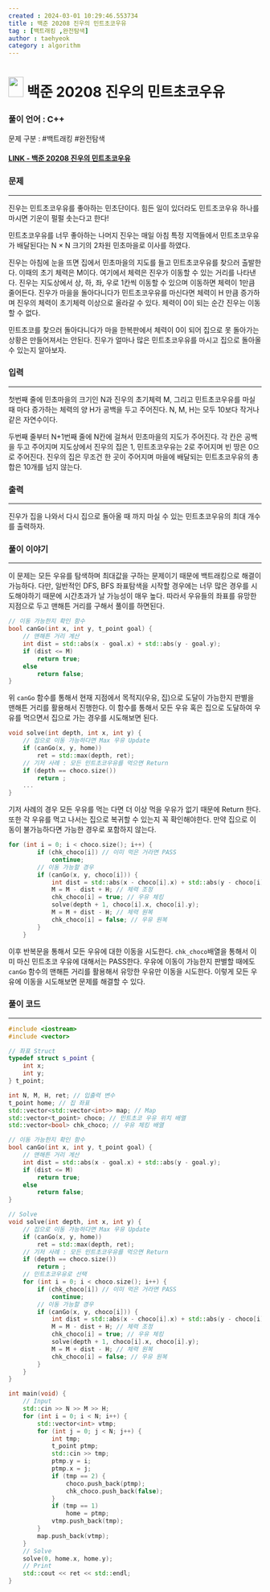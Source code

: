 ```yaml
---
created : 2024-03-01 10:29:46.553734
title : 백준 20208 진우의 민트초코우유
tag : [백트래킹 ,완전탐색]
author : taehyeok
category : algorithm
---
```

# <img src="https://d2gd6pc034wcta.cloudfront.net/tier/11.svg" width="30" height="40"> 백준 20208 진우의 민트초코우유


### 풀이 언어 : C++

문제 구분 : #백트래킹 #완전탐색
#### [LINK - 백준 20208 진우의 민트초코우유](https://www.acmicpc.net/problem/20208)

### 문제

<hr>


진우는 민트초코우유를 좋아하는 민초단이다. 힘든 일이 있더라도 민트초코우유 하나를 마시면 기운이 펄펄 솟는다고 한다!

민트초코우유를 너무 좋아하는 나머지 진우는 매일 아침 특정 지역들에서 민트초코우유가 배달된다는 N × N 크기의 2차원 민초마을로 이사를 하였다.

진우는 아침에 눈을 뜨면 집에서 민초마을의 지도를 들고 민트초코우유를 찾으러 출발한다. 이때의 초기 체력은 M이다. 여기에서 체력은 진우가 이동할 수 있는 거리를 나타낸다. 진우는 지도상에서 상, 하, 좌, 우로 1칸씩 이동할 수 있으며 이동하면 체력이 1만큼 줄어든다. 진우가 마을을 돌아다니다가 민트초코우유를 마신다면 체력이 H 만큼 증가하며 진우의 체력이 초기체력 이상으로 올라갈 수 있다. 체력이 0이 되는 순간 진우는 이동할 수 없다.

민트초코를 찾으러 돌아다니다가 마을 한복판에서 체력이 0이 되어 집으로 못 돌아가는 상황은 만들어져서는 안된다. 진우가 얼마나 많은 민트초코우유를 마시고 집으로 돌아올 수 있는지 알아보자.

### 입력

<hr>


첫번째 줄에 민초마을의 크기인 N과 진우의 초기체력 M, 그리고 민트초코우유를 마실때 마다 증가하는 체력의 양 H가 공백을 두고 주어진다. N, M, H는 모두 10보다 작거나 같은 자연수이다.

두번째 줄부터 N+1번째 줄에 N칸에 걸쳐서 민초마을의 지도가 주어진다. 각 칸은 공백을 두고 주어지며 지도상에서 진우의 집은 1, 민트초코우유는 2로 주어지며 빈 땅은 0으로 주어진다. 진우의 집은 무조건 한 곳이 주어지며 마을에 배달되는 민트초코우유의 총합은 10개를 넘지 않는다.

### 출력

<hr>

진우가 집을 나와서 다시 집으로 돌아올 때 까지 마실 수 있는 민트초코우유의 최대 개수를 출력하자.

### 풀이 이야기

<hr>


이 문제는 모든 우유를 탐색하며 최대값을 구하는 문제이기 때문에 백트래킹으로 해결이 가능하다. 다만, 일반적인 DFS, BFS 좌표탐색을 시작할 경우에는 너무 많은 경우를 시도해야하기 때문에 시간초과가 날 가능성이 매우 높다. 따라서 우유들의 좌표를 유망한 지점으로 두고 맨해튼 거리를 구해서 풀이를 하면된다.

```c++
// 이동 가능한지 확인 함수
bool canGo(int x, int y, t_point goal) {
    // 맨해튼 거리 계산
    int dist = std::abs(x - goal.x) + std::abs(y - goal.y);
    if (dist <= M)
        return true;
    else
        return false;
}
```
위 `canGo` 함수를 통해서 현재 지점에서 목적지(우유, 집)으로 도달이 가능한지 판별을 맨해튼 거리를 활용해서 진행한다. 이 함수를 통해서 모든 우유 혹은 집으로 도달하여 우유를 먹으면서 집으로 가는 경우를 시도해보면 된다.

```c++
void solve(int depth, int x, int y) {
    // 집으로 이동 가능하다면 Max 우유 Update
    if (canGo(x, y, home))
        ret = std::max(depth, ret);
    // 기저 사례 : 모든 민트초코우유를 먹으면 Return
    if (depth == choco.size())
        return ;
    ...
}
```
기저 사례의 경우 모든 우유를 먹는 다면 더 이상 먹을 우유가 없기 때문에 Return 한다. 또한 각 우유를 먹고 나서는 집으로 복귀할 수 있는지 꼭 확인해야한다. 만약 집으로 이동이 불가능하다면 가능한 경우로 포함하지 않는다.

```c++
for (int i = 0; i < choco.size(); i++) {
        if (chk_choco[i]) // 이미 먹은 거라면 PASS
            continue;
        // 이동 가능할 경우
        if (canGo(x, y, choco[i])) {
            int dist = std::abs(x - choco[i].x) + std::abs(y - choco[i].y);
            M = M - dist + H; // 체력 조정
            chk_choco[i] = true; // 우유 체킹
            solve(depth + 1, choco[i].x, choco[i].y);
            M = M + dist - H; // 체력 원복
            chk_choco[i] = false; // 우유 원복
        }
    }
```
이후 반복문을 통해서 모든 우유에 대한 이동을 시도한다. `chk_choco`배열을 통해서 이미 마신 민트초코 우유에 대해서는 PASS한다. 우유에 이동이 가능한지 판별할 때에도 `canGo` 함수의 맨해튼 거리를 활용해서 유망한 우유만 이동을 시도한다. 이렇게 모든 우유에 이동을 시도해보면 문제를 해결할 수 있다.

### 풀이 코드

<hr>


``` c++
#include <iostream>
#include <vector>

// 좌표 Struct
typedef struct s_point {
    int x;
    int y;
} t_point;

int N, M, H, ret; // 입출력 변수
t_point home; // 집 좌표
std::vector<std::vector<int>> map; // Map
std::vector<t_point> choco; // 민트초코 우유 위치 배열
std::vector<bool> chk_choco; // 우유 체킹 배열

// 이동 가능한지 확인 함수
bool canGo(int x, int y, t_point goal) {
    // 맨해튼 거리 계산
    int dist = std::abs(x - goal.x) + std::abs(y - goal.y);
    if (dist <= M)
        return true;
    else
        return false;
}

// Solve
void solve(int depth, int x, int y) {
    // 집으로 이동 가능하다면 Max 우유 Update
    if (canGo(x, y, home))
        ret = std::max(depth, ret);
    // 기저 사례 : 모든 민트초코우유를 먹으면 Return
    if (depth == choco.size())
        return ;
    // 민트초코우유로 선택
    for (int i = 0; i < choco.size(); i++) {
        if (chk_choco[i]) // 이미 먹은 거라면 PASS
            continue;
        // 이동 가능할 경우
        if (canGo(x, y, choco[i])) {
            int dist = std::abs(x - choco[i].x) + std::abs(y - choco[i].y);
            M = M - dist + H; // 체력 조정
            chk_choco[i] = true; // 우유 체킹
            solve(depth + 1, choco[i].x, choco[i].y);
            M = M + dist - H; // 체력 원복
            chk_choco[i] = false; // 우유 원복
        }
    }
}

int main(void) {
    // Input
    std::cin >> N >> M >> H;
    for (int i = 0; i < N; i++) {
        std::vector<int> vtmp;
        for (int j = 0; j < N; j++) {
            int tmp;
            t_point ptmp;
            std::cin >> tmp;
            ptmp.y = i;
            ptmp.x = j;
            if (tmp == 2) {
                choco.push_back(ptmp);
                chk_choco.push_back(false);
            }
            if (tmp == 1)
                home = ptmp;
            vtmp.push_back(tmp);
        }
        map.push_back(vtmp);
    }
    // Solve
    solve(0, home.x, home.y);
    // Print
    std::cout << ret << std::endl;
}
```
